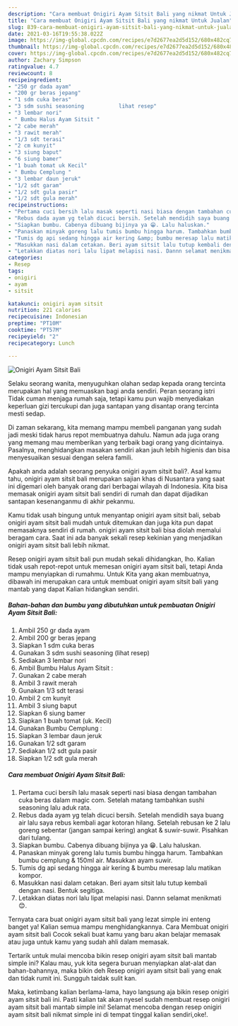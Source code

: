```yaml
---
description: "Cara membuat Onigiri Ayam Sitsit Bali yang nikmat Untuk Jualan"
title: "Cara membuat Onigiri Ayam Sitsit Bali yang nikmat Untuk Jualan"
slug: 839-cara-membuat-onigiri-ayam-sitsit-bali-yang-nikmat-untuk-jualan
date: 2021-03-16T19:55:38.022Z
image: https://img-global.cpcdn.com/recipes/e7d2677ea2d5d152/680x482cq70/onigiri-ayam-sitsit-bali-foto-resep-utama.jpg
thumbnail: https://img-global.cpcdn.com/recipes/e7d2677ea2d5d152/680x482cq70/onigiri-ayam-sitsit-bali-foto-resep-utama.jpg
cover: https://img-global.cpcdn.com/recipes/e7d2677ea2d5d152/680x482cq70/onigiri-ayam-sitsit-bali-foto-resep-utama.jpg
author: Zachary Simpson
ratingvalue: 4.7
reviewcount: 8
recipeingredient:
- "250 gr dada ayam"
- "200 gr beras jepang"
- "1 sdm cuka beras"
- "3 sdm sushi seasoning           lihat resep"
- "3 lembar nori"
- " Bumbu Halus Ayam Sitsit "
- "2 cabe merah"
- "3 rawit merah"
- "1/3 sdt terasi"
- "2 cm kunyit"
- "3 siung baput"
- "6 siung bamer"
- "1 buah tomat uk Kecil"
- " Bumbu Cemplung "
- "3 lembar daun jeruk"
- "1/2 sdt garam"
- "1/2 sdt gula pasir"
- "1/2 sdt gula merah"
recipeinstructions:
- "Pertama cuci bersih lalu masak seperti nasi biasa dengan tambahan cuka beras dalam magic com. Setelah matang tambahkan sushi seasoning lalu aduk rata."
- "Rebus dada ayam yg telah dicuci bersih. Setelah mendidih saya buang air lalu saya rebus kembali agar kotoran hilang. Setelah rebusan ke 2 lalu goreng sebentar (jangan sampai kering) angkat &amp; suwir-suwir. Pisahkan dari tulang."
- "Siapkan bumbu. Cabenya dibuang bijinya ya 😁. Lalu haluskan."
- "Panaskan minyak goreng lalu tumis bumbu hingga harum. Tambahkan bumbu cemplung &amp; 150ml air. Masukkan ayam suwir."
- "Tumis dg api sedang hingga air kering &amp; bumbu meresap lalu matikan kompor."
- "Masukkan nasi dalam cetakan. Beri ayam sitsit lalu tutup kembali dengan nasi. Bentuk segitiga."
- "Letakkan diatas nori lalu lipat melapisi nasi. Dannn selamat menikmati 😊."
categories:
- Resep
tags:
- onigiri
- ayam
- sitsit

katakunci: onigiri ayam sitsit 
nutrition: 221 calories
recipecuisine: Indonesian
preptime: "PT10M"
cooktime: "PT57M"
recipeyield: "2"
recipecategory: Lunch

---
```



![Onigiri Ayam Sitsit Bali](https://img-global.cpcdn.com/recipes/e7d2677ea2d5d152/680x482cq70/onigiri-ayam-sitsit-bali-foto-resep-utama.jpg)

Selaku seorang wanita, menyuguhkan olahan sedap kepada orang tercinta merupakan hal yang memuaskan bagi anda sendiri. Peran seorang istri Tidak cuman menjaga rumah saja, tetapi kamu pun wajib menyediakan keperluan gizi tercukupi dan juga santapan yang disantap orang tercinta mesti sedap.

Di zaman  sekarang, kita memang mampu membeli panganan yang sudah jadi meski tidak harus repot membuatnya dahulu. Namun ada juga orang yang memang mau memberikan yang terbaik bagi orang yang dicintainya. Pasalnya, menghidangkan masakan sendiri akan jauh lebih higienis dan bisa menyesuaikan sesuai dengan selera famili. 



Apakah anda adalah seorang penyuka onigiri ayam sitsit bali?. Asal kamu tahu, onigiri ayam sitsit bali merupakan sajian khas di Nusantara yang saat ini digemari oleh banyak orang dari berbagai wilayah di Indonesia. Kita bisa memasak onigiri ayam sitsit bali sendiri di rumah dan dapat dijadikan santapan kesenanganmu di akhir pekanmu.

Kamu tidak usah bingung untuk menyantap onigiri ayam sitsit bali, sebab onigiri ayam sitsit bali mudah untuk ditemukan dan juga kita pun dapat memasaknya sendiri di rumah. onigiri ayam sitsit bali bisa diolah memalui beragam cara. Saat ini ada banyak sekali resep kekinian yang menjadikan onigiri ayam sitsit bali lebih nikmat.

Resep onigiri ayam sitsit bali pun mudah sekali dihidangkan, lho. Kalian tidak usah repot-repot untuk memesan onigiri ayam sitsit bali, tetapi Anda mampu menyiapkan di rumahmu. Untuk Kita yang akan membuatnya, dibawah ini merupakan cara untuk membuat onigiri ayam sitsit bali yang mantab yang dapat Kalian hidangkan sendiri.

<!--inarticleads1-->

##### Bahan-bahan dan bumbu yang dibutuhkan untuk pembuatan Onigiri Ayam Sitsit Bali:

1. Ambil 250 gr dada ayam
1. Ambil 200 gr beras jepang
1. Siapkan 1 sdm cuka beras
1. Gunakan 3 sdm sushi seasoning           (lihat resep)
1. Sediakan 3 lembar nori
1. Ambil  Bumbu Halus Ayam Sitsit :
1. Gunakan 2 cabe merah
1. Ambil 3 rawit merah
1. Gunakan 1/3 sdt terasi
1. Ambil 2 cm kunyit
1. Ambil 3 siung baput
1. Siapkan 6 siung bamer
1. Siapkan 1 buah tomat (uk. Kecil)
1. Gunakan  Bumbu Cemplung :
1. Siapkan 3 lembar daun jeruk
1. Gunakan 1/2 sdt garam
1. Sediakan 1/2 sdt gula pasir
1. Siapkan 1/2 sdt gula merah




<!--inarticleads2-->

##### Cara membuat Onigiri Ayam Sitsit Bali:

1. Pertama cuci bersih lalu masak seperti nasi biasa dengan tambahan cuka beras dalam magic com. Setelah matang tambahkan sushi seasoning lalu aduk rata.
1. Rebus dada ayam yg telah dicuci bersih. Setelah mendidih saya buang air lalu saya rebus kembali agar kotoran hilang. Setelah rebusan ke 2 lalu goreng sebentar (jangan sampai kering) angkat &amp; suwir-suwir. Pisahkan dari tulang.
1. Siapkan bumbu. Cabenya dibuang bijinya ya 😁. Lalu haluskan.
1. Panaskan minyak goreng lalu tumis bumbu hingga harum. Tambahkan bumbu cemplung &amp; 150ml air. Masukkan ayam suwir.
1. Tumis dg api sedang hingga air kering &amp; bumbu meresap lalu matikan kompor.
1. Masukkan nasi dalam cetakan. Beri ayam sitsit lalu tutup kembali dengan nasi. Bentuk segitiga.
1. Letakkan diatas nori lalu lipat melapisi nasi. Dannn selamat menikmati 😊.




Ternyata cara buat onigiri ayam sitsit bali yang lezat simple ini enteng banget ya! Kalian semua mampu menghidangkannya. Cara Membuat onigiri ayam sitsit bali Cocok sekali buat kamu yang baru akan belajar memasak atau juga untuk kamu yang sudah ahli dalam memasak.

Tertarik untuk mulai mencoba bikin resep onigiri ayam sitsit bali mantab simple ini? Kalau mau, yuk kita segera buruan menyiapkan alat-alat dan bahan-bahannya, maka bikin deh Resep onigiri ayam sitsit bali yang enak dan tidak rumit ini. Sungguh taidak sulit kan. 

Maka, ketimbang kalian berlama-lama, hayo langsung aja bikin resep onigiri ayam sitsit bali ini. Pasti kalian tak akan nyesel sudah membuat resep onigiri ayam sitsit bali mantab simple ini! Selamat mencoba dengan resep onigiri ayam sitsit bali nikmat simple ini di tempat tinggal kalian sendiri,oke!.

